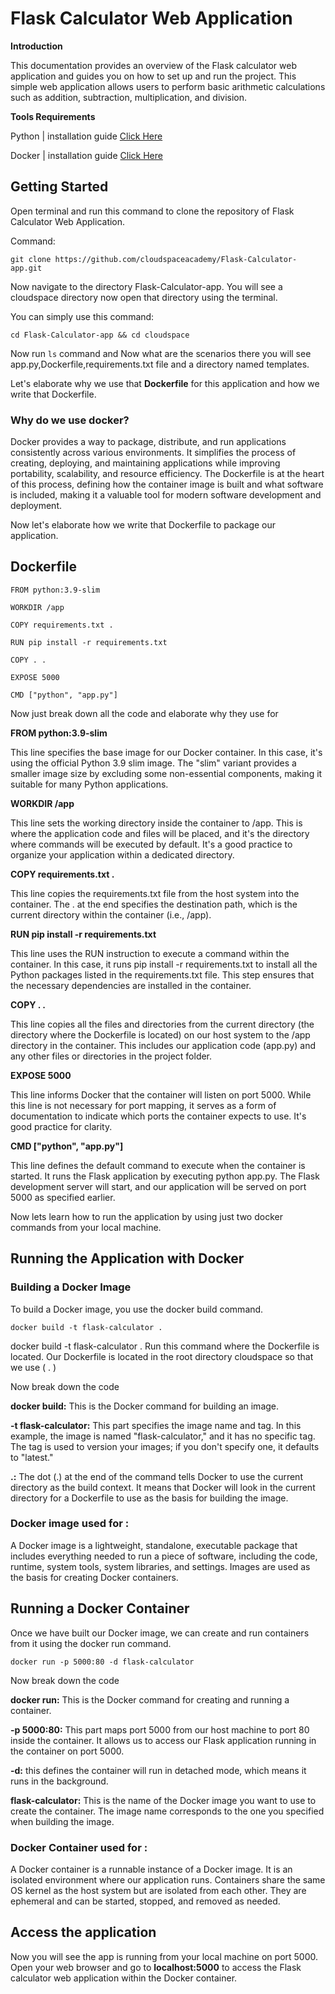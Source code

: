 
# Flask Calculator Web Application


**Introduction**

This documentation provides an overview of the Flask calculator web application and guides you on how to set up and run the project. This simple web application allows users to perform basic arithmetic calculations such as addition, subtraction, multiplication, and division.

**Tools Requirements**

Python | installation guide [Click Here](https://kinsta.com/knowledgebase/install-python/) 

Docker | installation guide [Click Here](https://docs.docker.com/engine/install/ubuntu/)



## Getting Started

Open terminal and run this command to clone the repository of Flask Calculator Web Application.

Command:

```
git clone https://github.com/cloudspaceacademy/Flask-Calculator-app.git
```

Now navigate to the directory Flask-Calculator-app. You will see a cloudspace directory now open that directory using the terminal. 

You can simply use this command:

```cd Flask-Calculator-app && cd cloudspace```

Now run  ```ls```  command and Now what are the scenarios there you will see app.py,Dockerfile,requirements.txt file and a directory named templates.


Let's elaborate why we use that **Dockerfile** for this application and how we write that Dockerfile.


### Why do we use docker?

Docker provides a way to package, distribute, and run applications consistently across various environments. It simplifies the process of creating, deploying, and maintaining applications while improving portability, scalability, and resource efficiency. The Dockerfile is at the heart of this process, defining how the container image is built and what software is included, making it a valuable tool for modern software development and deployment.

Now let's elaborate how we write that Dockerfile to package our application.
## Dockerfile 

```
FROM python:3.9-slim

WORKDIR /app

COPY requirements.txt .

RUN pip install -r requirements.txt

COPY . .

EXPOSE 5000

CMD ["python", "app.py"] 
```
Now just break down all the code and elaborate why they use for 

**FROM python:3.9-slim**

This line specifies the base image for our Docker container. In this case, it's using the official Python 3.9 slim image. The "slim" variant provides a smaller image size by excluding some non-essential components, making it suitable for many Python applications.


**WORKDIR /app**

This line sets the working directory inside the container to /app. This is where the application code and files will be placed, and it's the directory where commands will be executed by default. It's a good practice to organize your application within a dedicated directory.


**COPY requirements.txt .**

This line copies the requirements.txt file from the host system into the container. The . at the end specifies the destination path, which is the current directory within the container (i.e., /app).

**RUN pip install -r requirements.txt**

This line uses the RUN instruction to execute a command within the container. In this case, it runs pip install -r requirements.txt to install all the Python packages listed in the requirements.txt file. This step ensures that the necessary dependencies are installed in the container.

**COPY . .**

This line copies all the files and directories from the current directory (the directory where the Dockerfile is located) on our host system to the /app directory in the container. This includes our application code (app.py) and any other files or directories in the project folder.

**EXPOSE 5000**

This line informs Docker that the container will listen on port 5000. While this line is not necessary for port mapping, it serves as a form of documentation to indicate which ports the container expects to use. It's good practice for clarity.

**CMD ["python", "app.py"]**

This line defines the default command to execute when the container is started. It runs the Flask application by executing python app.py. The Flask development server will start, and our application will be served on port 5000 as specified earlier.

Now lets learn how to run the application by using just two docker commands from your local machine. 

## Running the Application with Docker

### Building a Docker Image

To build a Docker image, you use the docker build command. 

```docker build -t flask-calculator .```

docker build -t flask-calculator .  Run this command where the Dockerfile is located. Our Dockerfile is located in the root directory cloudspace so that we use ( . )  

Now break down the code 

**docker build:** This is the Docker command for building an image.

**-t flask-calculator:** This part specifies the image name and tag. In this example, the image is named "flask-calculator," and it has no specific tag. The tag is used to version your images; if you don't specify one, it defaults to "latest."

**.:** The dot (.) at the end of the command tells Docker to use the current directory as the build context. It means that Docker will look in the current directory for a Dockerfile to use as the basis for building the image.

### Docker image used for :

A Docker image is a lightweight, standalone, executable package that includes everything needed to run a piece of software, including the code, runtime, system tools, system libraries, and settings. Images are used as the basis for creating Docker containers.

## Running a Docker Container

Once we have built our Docker image, we can create and run containers from it using the docker run command. 

```docker run -p 5000:80 -d flask-calculator```

Now break down the code 

**docker run:** This is the Docker command for creating and running a container.

**-p 5000:80:** This part maps port 5000 from our host machine to port 80 inside the container. It allows us to access our Flask application running in the container on port 5000.

**-d:** this defines the container will run in detached mode, which means it runs in the background.

**flask-calculator:** This is the name of the Docker image you want to use to create the container. The image name corresponds to the one you specified when building the image.

### Docker Container used for :
A Docker container is a runnable instance of a Docker image. It is an isolated environment where our application runs. Containers share the same OS kernel as the host system but are isolated from each other. They are ephemeral and can be started, stopped, and removed as needed.

## Access the application 
Now you will see the app is running from your local machine on port 5000.
Open your web browser and go to **localhost:5000** to access the Flask calculator web application within the Docker container.


